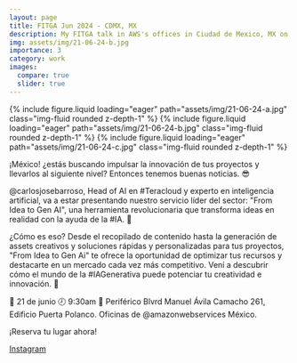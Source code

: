 ```yaml
---
layout: page
title: FITGA Jun 2024 - CDMX, MX
description: My FITGA talk in AWS's offices in Ciudad de Mexico, MX on Jun 21st, 2024
img: assets/img/21-06-24-b.jpg
importance: 3
category: work
images:
  compare: true
  slider: true
---
```


<swiper-container keyboard="true" navigation="true" pagination="true" pagination-clickable="true" pagination-dynamic-bullets="true" rewind="true">
  <swiper-slide>{% include figure.liquid loading="eager" path="assets/img/21-06-24-a.jpg" class="img-fluid rounded z-depth-1" %}</swiper-slide>
  <swiper-slide>{% include figure.liquid loading="eager" path="assets/img/21-06-24-b.jpg" class="img-fluid rounded z-depth-1" %}</swiper-slide>
  <swiper-slide>{% include figure.liquid loading="eager" path="assets/img/21-06-24-c.jpg" class="img-fluid rounded z-depth-1" %}</swiper-slide>
</swiper-container>

¡México! ¿estás buscando impulsar la innovación de tus proyectos y llevarlos al siguiente nivel? Entonces tenemos buenas noticias. 😎​

@carlosjosebarroso, Head of AI en #Teracloud y experto en inteligencia artificial, va a estar presentando nuestro servicio líder del sector: "From Idea to Gen AI", una herramienta revolucionaria que transforma ideas en realidad con la ayuda de la #IA. 🤖

¿Cómo es eso? Desde el recopilado de contenido hasta la generación de assets creativos y soluciones rápidas y personalizadas para tus proyectos, "From Idea to Gen Ai" te ofrece la oportunidad de optimizar tus recursos y destacarte en un mercado cada vez más competitivo. Vení a descubrir cómo el mundo de la #IAGenerativa puede potenciar tu creatividad e innovación. 🚀

📅​ 21 de junio
🕗 9:30am
📍​ Periférico Blvrd Manuel Ávila Camacho 261, Edificio Puerta Polanco. Oficinas de
@amazonwebservices México.

¡Reserva tu lugar ahora!

[Instagram](https://www.instagram.com/p/C8fomkxugUQ/)
